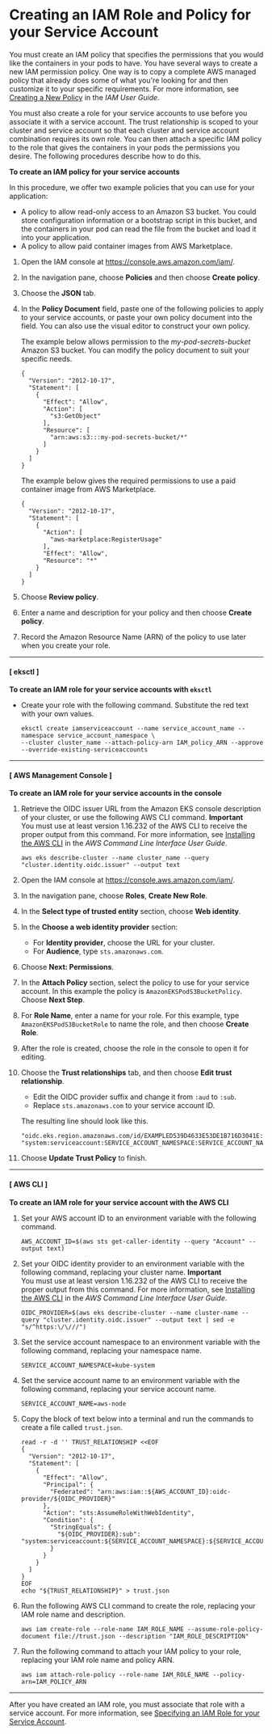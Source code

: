 # Creating an IAM Role and Policy for your Service Account<a name="create-service-account-iam-policy-and-role"></a>

You must create an IAM policy that specifies the permissions that you would like the containers in your pods to have\. You have several ways to create a new IAM permission policy\. One way is to copy a complete AWS managed policy that already does some of what you're looking for and then customize it to your specific requirements\. For more information, see [Creating a New Policy](https://docs.aws.amazon.com/IAM/latest/UserGuide/access_policies_create.html) in the *IAM User Guide*\.

You must also create a role for your service accounts to use before you associate it with a service account\. The trust relationship is scoped to your cluster and service account so that each cluster and service account combination requires its own role\. You can then attach a specific IAM policy to the role that gives the containers in your pods the permissions you desire\. The following procedures describe how to do this\.

**To create an IAM policy for your service accounts**

In this procedure, we offer two example policies that you can use for your application:
+ A policy to allow read\-only access to an Amazon S3 bucket\. You could store configuration information or a bootstrap script in this bucket, and the containers in your pod can read the file from the bucket and load it into your application\.
+ A policy to allow paid container images from AWS Marketplace\.

1. Open the IAM console at [https://console\.aws\.amazon\.com/iam/](https://console.aws.amazon.com/iam/)\.

1. In the navigation pane, choose **Policies** and then choose **Create policy**\. 

1. Choose the **JSON** tab\.

1. In the **Policy Document** field, paste one of the following policies to apply to your service accounts, or paste your own policy document into the field\. You can also use the visual editor to construct your own policy\.

   The example below allows permission to the *my\-pod\-secrets\-bucket* Amazon S3 bucket\. You can modify the policy document to suit your specific needs\.

   ```
   {
     "Version": "2012-10-17",
     "Statement": [
       {
         "Effect": "Allow",
         "Action": [
           "s3:GetObject"
         ],
         "Resource": [
           "arn:aws:s3:::my-pod-secrets-bucket/*"
         ]
       }
     ]
   }
   ```

   The example below gives the required permissions to use a paid container image from AWS Marketplace\.

   ```
   {
     "Version": "2012-10-17",
     "Statement": [
       {
         "Action": [
           "aws-marketplace:RegisterUsage"
         ],
         "Effect": "Allow",
         "Resource": "*"
       }
     ]
   }
   ```

1. Choose **Review policy**\.

1. Enter a name and description for your policy and then choose **Create policy**\.

1. Record the Amazon Resource Name \(ARN\) of the policy to use later when you create your role\.

------
#### [ eksctl ]

**To create an IAM role for your service accounts with `eksctl`**
+ Create your role with the following command\. Substitute the red text with your own values\.

  ```
  eksctl create iamserviceaccount --name service_account_name --namespace service_account_namespace \
  --cluster cluster_name --attach-policy-arn IAM_policy_ARN --approve  --override-existing-serviceaccounts
  ```

------
#### [ AWS Management Console ]

**To create an IAM role for your service accounts in the console**

1. Retrieve the OIDC issuer URL from the Amazon EKS console description of your cluster, or use the following AWS CLI command\.
**Important**  
You must use at least version 1\.16\.232 of the AWS CLI to receive the proper output from this command\. For more information, see [Installing the AWS CLI](https://docs.aws.amazon.com/cli/latest/userguide/cli-chap-install.html) in the *AWS Command Line Interface User Guide*\.

   ```
   aws eks describe-cluster --name cluster_name --query "cluster.identity.oidc.issuer" --output text
   ```

1. Open the IAM console at [https://console\.aws\.amazon\.com/iam/](https://console.aws.amazon.com/iam/)\.

1. In the navigation pane, choose **Roles**, **Create New Role**\. 

1. In the **Select type of trusted entity** section, choose **Web identity**\.

1. In the **Choose a web identity provider** section:
   + For **Identity provider**, choose the URL for your cluster\.
   + For **Audience**, type `sts.amazonaws.com`\.

1. Choose **Next: Permissions**\.

1. In the **Attach Policy** section, select the policy to use for your service account\. In this example the policy is `AmazonEKSPodS3BucketPolicy`\. Choose **Next Step**\.

1. For **Role Name**, enter a name for your role\. For this example, type `AmazonEKSPodS3BucketRole` to name the role, and then choose **Create Role**\.

1. After the role is created, choose the role in the console to open it for editing\.

1. Choose the **Trust relationships** tab, and then choose **Edit trust relationship**\.
   + Edit the OIDC provider suffix and change it from `:aud` to `:sub`\.
   + Replace `sts.amazonaws.com` to your service account ID\.

   The resulting line should look like this\.

   ```
   "oidc.eks.region.amazonaws.com/id/EXAMPLED539D4633E53DE1B716D3041E:sub": "system:serviceaccount:SERVICE_ACCOUNT_NAMESPACE:SERVICE_ACCOUNT_NAME"
   ```

1. Choose **Update Trust Policy** to finish\.

------
#### [ AWS CLI ]

**To create an IAM role for your service account with the AWS CLI**

1. Set your AWS account ID to an environment variable with the following command\.

   ```
   AWS_ACCOUNT_ID=$(aws sts get-caller-identity --query "Account" --output text)
   ```

1. Set your OIDC identity provider to an environment variable with the following command, replacing your cluster name\.
**Important**  
You must use at least version 1\.16\.232 of the AWS CLI to receive the proper output from this command\. For more information, see [Installing the AWS CLI](https://docs.aws.amazon.com/cli/latest/userguide/cli-chap-install.html) in the *AWS Command Line Interface User Guide*\.

   ```
   OIDC_PROVIDER=$(aws eks describe-cluster --name cluster-name --query "cluster.identity.oidc.issuer" --output text | sed -e "s/^https:\/\///")
   ```

1. Set the service account namespace to an environment variable with the following command, replacing your namespace name\.

   ```
   SERVICE_ACCOUNT_NAMESPACE=kube-system
   ```

1. Set the service account name to an environment variable with the following command, replacing your service account name\.

   ```
   SERVICE_ACCOUNT_NAME=aws-node
   ```

1. Copy the block of text below into a terminal and run the commands to create a file called `trust.json`\.

   ```
   read -r -d '' TRUST_RELATIONSHIP <<EOF
   {
     "Version": "2012-10-17",
     "Statement": [
       {
         "Effect": "Allow",
         "Principal": {
           "Federated": "arn:aws:iam::${AWS_ACCOUNT_ID}:oidc-provider/${OIDC_PROVIDER}"
         },
         "Action": "sts:AssumeRoleWithWebIdentity",
         "Condition": {
           "StringEquals": {
             "${OIDC_PROVIDER}:sub": "system:serviceaccount:${SERVICE_ACCOUNT_NAMESPACE}:${SERVICE_ACCOUNT_NAME}"
           }
         }
       }
     ]
   }
   EOF
   echo "${TRUST_RELATIONSHIP}" > trust.json
   ```

1. Run the following AWS CLI command to create the role, replacing your IAM role name and description\.

   ```
   aws iam create-role --role-name IAM_ROLE_NAME --assume-role-policy-document file://trust.json --description "IAM_ROLE_DESCRIPTION"
   ```

1. Run the following command to attach your IAM policy to your role, replacing your IAM role name and policy ARN\.

   ```
   aws iam attach-role-policy --role-name IAM_ROLE_NAME --policy-arn=IAM_POLICY_ARN
   ```

------

After you have created an IAM role, you must associate that role with a service account\. For more information, see [Specifying an IAM Role for your Service Account](specify-service-account-role.md)\.